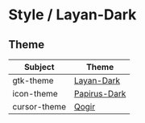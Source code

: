 

# Style / Layan-Dark


## Theme

| Subject | Theme |
| --- | --- |
| gtk-theme | [Layan-Dark](https://github.com/vinceliuice/Layan-gtk-theme) |
| icon-theme | [Papirus-Dark](https://github.com/PapirusDevelopmentTeam/papirus-icon-theme) |
| cursor-theme | [Qogir](https://github.com/vinceliuice/Qogir-icon-theme/tree/master/src/cursors) |
